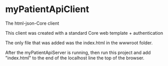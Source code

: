 # myPatientApiClient
  The html-json-Core client
   
  This client was created with a standard Core web template + authentication
  
  The only file that was added was the index.html in the wwwroot folder.
  
  After the myPatientApiServer is running, then run this project and add "index.html" to the end of the localhost line the top of the browser.

